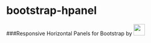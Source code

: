 # bootstrap-hpanel
###Responsive Horizontal Panels for Bootstrap by <a href="https://www.ssl.com"><img src="http://sslcom.github.io/bootstrap-hpanel/images/SSLcom-Dark.svg" height="30"></a>
